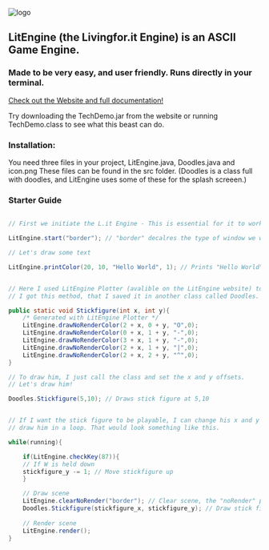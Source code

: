 ![logo](https://i.imgur.com/jFBC4nP.png)

## LitEngine (the Livingfor.it Engine) is an ASCII Game Engine.
### Made to be very easy, and user friendly. Runs directly in your terminal.

[Check out the Website and full documentation!](http://livingforit.xyz/lit_engine/ "L.it's Home.")

Try downloading the TechDemo.jar from the website or running TechDemo.class to see what this beast can do.

### Installation:

You need three files in your project, LitEngine.java, Doodles.java and icon.png
These files can be found in the src folder.
(Doodles is a class full with doodles, and LitEngine uses some of these for the splash screeen.)

### Starter Guide
```java

// First we initiate the L.it Engine - This is essential for it to work.

LitEngine.start("border"); // "border" decalres the type of window we want to draw, either clear or border.

// Let's draw some text

LitEngine.printColor(20, 10, "Hello World", 1); // Prints "Hello World" in red - at 20, 10


// Here I used LitEngine Plotter (avalible on the LitEngine website) to sketch a stick figure.
// I got this method, that I saved it in another class called Doodles. 

public static void Stickfigure(int x, int y){
	/* Generated with LitEngine Plotter */
	LitEngine.drawNoRenderColor(2 + x, 0 + y, "O",0);
	LitEngine.drawNoRenderColor(0 + x, 1 + y, "-",0);
	LitEngine.drawNoRenderColor(3 + x, 1 + y, "-",0);
	LitEngine.drawNoRenderColor(2 + x, 1 + y, "|",0);
	LitEngine.drawNoRenderColor(2 + x, 2 + y, "^",0);
}

// To draw him, I just call the class and set the x and y offsets.
// Let's draw him!

Doodles.Stickfigure(5,10); // Draws stick figure at 5,10


// If I want the stick figure to be playable, I can change his x and y coordinates to varaiables, and then 
// draw him in a loop. That would look something like this.

while(running){

	if(LitEngine.checkKey(87)){
	// If W is held down
	stickfigure_y -= 1; // Move stickfigure up
	}

	// Draw scene
	LitEngine.clearNoRender("border"); // Clear scene, the "noRender" part is important, since this will not output to the screen until everything is drawn - and prevent flickering.
	Doodles.Stickfigure(stickfigure_x, stickfigure_y); // Draw stick figure
	
	// Render scene
	LitEngine.render();
}




```


